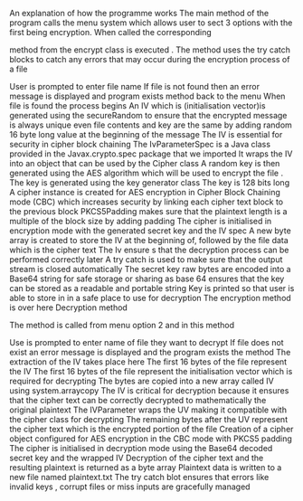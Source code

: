 An explanation of how the programme works 
The main method of the program calls the menu system which allows user to sect 3 options with the first being encryption. When called the corresponding 

method from the encrypt class is executed . The method uses the try catch blocks to catch any errors that may occur during the encryption process of a file 

User is prompted to enter file name 
If file is not found then an error message is displayed and program exists method back to the menu
When file is found the process begins 
An IV which is (initialisation vector)is generated using the secureRandom to ensure that the encrypted message is always unique even file contents and key are the same by adding random 16 byte long value at the beginning of the message 
The IV is essential for security in cipher block chaining 
The IvParameterSpec is a Java class provided in the Javax.crypto.spec package that we imported 
It wraps the IV into an object that can be used by the Cipher class 
A random key is then generated using the AES algorithm which will be used to encrypt the file . The key is generated using the key generator class 
The key is 128 bits long 
A cipher instance is created for AES encryption in Cipher Block Chaining mode (CBC) which increases security by linking each cipher text block to the previous block 
PKCS5Padding makes sure that the plaintext length is a multiple of the block size by adding padding 
The cipher is initialised in encryption mode with the generated secret key and the IV spec 
A new byte array is created to store the IV  at the beginning of, followed by the file data which is the cipher text 
The Iv ensure s that the decryption process can be performed correctly later 
A try catch is used to make sure that the output stream is closed automatically 
The secret key raw bytes are encoded into a Base64 string for safe storage or sharing  as base 64 ensures that the key can be stored as a readable and portable string 
Key is printed so that user is able to store in in a safe place to use for decryption 
The encryption method is over here 
Decryption method 

The method is called from menu option 2 and in this method 

Use is prompted to enter name of file they want to decrypt 
If file does not exist an error message is displayed and the program exists the method 
The extraction of the IV takes place here 
The first 16 bytes of the file represent the IV 
The first 16 bytes of the file represent the initialisation vector which is required for decrypting 
The bytes are copied into a new array called IV using system.arraycopy 
The IV is critical for decryption because it ensures that the cipher text can be correctly decrypted to mathematically the original plaintext 
The IVParameter wraps the UV making it compatible with  the cipher class for decrypting 
The remaining bytes after the UV represent the cipher text which is the encrypted portion of the file 
Creation of a cipher object configured for AES encryption in the CBC mode with PKCS5 padding 
The cipher is initialised in decryption mode using the Base64 decoded secret key and the wrapped IV 
Decryption of the cipher text and the resulting plaintext is returned as a byte array 
Plaintext data is written to a new file named plaintext.txt 
The try catch blot ensures that errors like invalid keys , corrupt files or miss inputs are gracefully managed 
